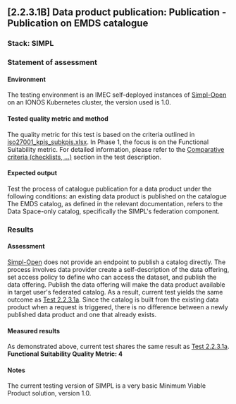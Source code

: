 ## [2.2.3.1B] Data product publication: Publication - Publication on EMDS catalogue
### Stack: SIMPL

### Statement of assessment
#### Environment
The testing environment is an IMEC self-deployed instances of [Simpl-Open](https://code.europa.eu/simpl/simpl-open) on an IONOS Kubernetes cluster, the version used is 1.0.

#### Tested quality metric and method
The quality metric for this test is based on the criteria outlined in [iso27001_kpis_subkpis.xlsx](../../../../../design_decisions/background_info/iso27001_kpis_subkpis.xlsx). In Phase 1, the focus is on the Functional Suitability metric. For detailed information, please refer to the [Comparative criteria (checklists, ...)](./test.md#comparative-criteria-checklists-) section in the test description.

#### Expected output
Test the process of catalogue publication for a data product under the following conditions: an existing data product is published on the catalogue
The EMDS catalog, as defined in the relevant documentation, refers to the Data Space-only catalog, specifically the SIMPL's federation component.

### Results
#### Assessment
[Simpl-Open](https://code.europa.eu/simpl/simpl-open) does not provide an endpoint to publish a catalog directly. The process involves data provider create a self-description of the data offering, set access policy to define who can access the dataset, and publish the data offering.
Publish the data offering will make the data product available in target user's federated catalog.
As a result, current test yields the same outcome as [Test 2.2.3.1a](..\test_2_2_3_1a\result_simpl.md). Since the catalog is built from the existing data product when a request is triggered, there is no difference between a newly published data product and one that already exists.

#### Measured results
As demonstrated above, current test shares the same result as [Test 2.2.3.1a](..\test_2_2_3_1a\result_simpl.md). 
**Functional Suitability Quality Metric: 4**

#### Notes
The current testing version of SIMPL is a very basic Minimum Viable Product solution, version 1.0.   

